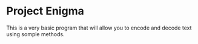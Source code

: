 # Project Enigma
This is a very basic program that will allow you to encode and decode text using somple methods.
